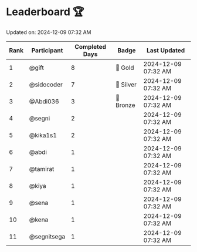 # Leaderboard 🏆

Updated on: 2024-12-09 07:32 AM

| Rank | Participant       | Completed Days | Badge      | Last Updated         |
|------|-------------------|----------------|------------|----------------------|
| 1    | @gift             | 8              | 🏅 Gold     | 2024-12-09 07:32 AM |
| 2    | @sidocoder        | 7              | 🥈 Silver   | 2024-12-09 07:32 AM |
| 3    | @Abdi036          | 3              | 🥉 Bronze   | 2024-12-09 07:32 AM |
| 4    | @segni            | 2              |            | 2024-12-09 07:32 AM |
| 5    | @kika1s1          | 2              |            | 2024-12-09 07:32 AM |
| 6    | @abdi             | 1              |            | 2024-12-09 07:32 AM |
| 7    | @tamirat          | 1              |            | 2024-12-09 07:32 AM |
| 8    | @kiya             | 1              |            | 2024-12-09 07:32 AM |
| 9    | @sena             | 1              |            | 2024-12-09 07:32 AM |
| 10   | @kena             | 1              |            | 2024-12-09 07:32 AM |
| 11   | @segnitsega       | 1              |            | 2024-12-09 07:32 AM |
